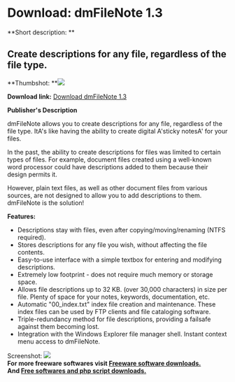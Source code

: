 # Download: dmFileNote 1.3

**Short description: **

## Create descriptions for any file, regardless of the file type.

  
**Thumbshot: **![](http://www.freewarefiles.com/screenshot/dmfilenote_md.jpg)   
  
**Download link:** [Download dmFileNote 1.3](http://freesoftwares.boysofts.com/DmFileNote_program_78676.html)  
  

**Publisher's Description**  
  

dmFileNote allows you to create descriptions for any file, regardless of the
file type. ItA's like having the ability to create digital A'sticky notesA'
for your files.

In the past, the ability to create descriptions for files was limited to
certain types of files. For example, document files created using a well-known
word processor could have descriptions added to them because their design
permits it.

However, plain text files, as well as other document files from various
sources, are not designed to allow you to add descriptions to them. dmFileNote
is the solution!

**Features:**

  * Descriptions stay with files, even after copying/moving/renaming (NTFS required). 
  * Stores descriptions for any file you wish, without affecting the file contents. 
  * Easy-to-use interface with a simple textbox for entering and modifying descriptions. 
  * Extremely low footprint - does not require much memory or storage space. 
  * Allows file descriptions up to 32 KB. (over 30,000 characters) in size per file. Plenty of space for your notes, keywords, documentation, etc. 
  * Automatic "00_index.txt" index file creation and maintenance. These index files can be used by FTP clients and file cataloging software. 
  * Triple-redundancy method for file descriptions, providing a failsafe against them becoming lost. 
  * Integration with the Windows Explorer file manager shell. Instant context menu access to dmFileNote. 

  
  
Screenshot: ![](http://www.freewarefiles.com/screenshot/dmfilenote.jpg)  
**For more freeware softwares visit [Freeware software downloads.](http://freesoftwares.boysofts.com/)**   
**And [Free softwares and php script downloads.](http://www.boysofts.com/)**

